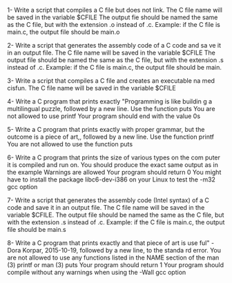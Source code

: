 

1- Write a script that compiles a C file but does not link. The C file name will be saved in the variable $CFILE The output fie should be named the same as the C file, but with the extension .o instead of .c. Example: if the C file is main.c, the output file should be main.o

2- Write a script that generates the assembly code of a C code and sa ve it in an output file. The C file name will be saved in the variable $CFILE The output file should be named the same as the C file, but with the extension .s instead of .c. Example: if the C file is main.c, the output file should be main.

3- Write a script that compiles a C file and creates an executable na med cisfun. The C file name will be saved in the variable $CFILE

4- Write a C program that prints exactly "Programming is like buildin g a multilingual puzzle, followed by a new line. Use the function puts You are not allowed to use printf Your program should end with the value 0s

5- Write a C program that prints exactly with proper grammar, but the outcome is a piece of art,, followed by a new line. Use the function printf You are not allowed to use the function puts

6- Write a C program that prints the size of various types on the com puter it is compiled and run on. You should produce the exact same output as in the example Warnings are allowed Your program should return 0 You might have to install the package libc6-dev-i386 on your Linux to test the -m32 gcc option

7- Write a script that generates the assembly code (Intel syntax) of a C code and save it in an output file. The C file name will be saved in the variable $CFILE. The output file should be named the same as the C file, but with the extension .s instead of .c. Example: if the C file is main.c, the output file should be main.s

8- Write a C program that prints exactly and that piece of art is use ful" - Dora Korpar, 2015-10-19, followed by a new line, to the standa rd error. You are not allowed to use any functions listed in the NAME section of the man (3) printf or man (3) puts Your program should return 1 Your program should compile without any warnings when using the -Wall gcc option

